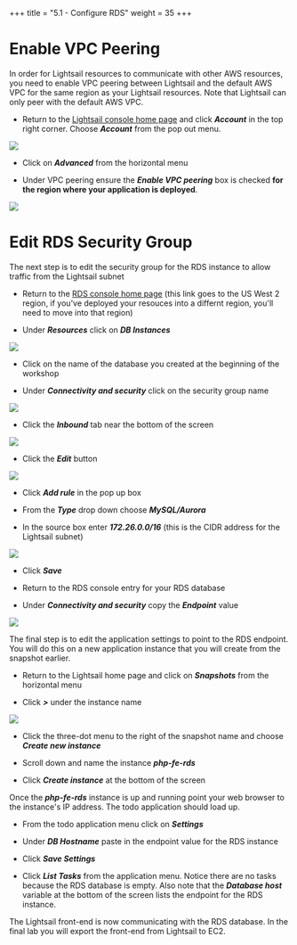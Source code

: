 +++
title = "5.1 - Configure RDS"
weight = 35
+++

# Enable VPC Peering

In order for Lightsail resources to communicate with other AWS resources, you need to enable VPC peering between Lightsail and the default AWS VPC for the same region as your Lightsail resources. Note that Lightsail can only peer with the default AWS VPC. 

*  Return to the <a href="https://lightsail.aws.amazon.com/ls/webapp/home/" target="_blank">Lightsail console home page</a> and click ***Account*** in the top right corner. Choose ***Account*** from the pop out menu.

![](../../images/account_menu.png?classes=border)

* Click on ***Advanced*** from the horizontal menu

* Under VPC peering ensure the ***Enable VPC peering*** box is checked **for the region where your application is deployed**. 

![](../../images/enable_vpc_peering.png?classes=border)

# Edit RDS Security Group

The next step is to edit the security group for the RDS instance to allow traffic from the Lightsail subnet

* Return to the <a href="https://us-west-2.console.aws.amazon.com/rds/home?region=us-west-2" target="_blank">RDS console home page</a> (this link goes to the US West 2 region, if you've deployed your resouces into a differnt region, you'll need to move into that region)

* Under ***Resources*** click on ***DB Instances*** 

![](../../images/rds_resources.png?classes=border)

* Click on the name of the database you created at the beginning of the workshop

* Under ***Connectivity and security*** click on the security group name

![](../../images/rds_sg.png?classes=border)

* Click the ***Inbound*** tab near the bottom of the screen

![](../../images/inbound.png?classes=border)

* Click the ***Edit*** button

![](../../images/sg_edit.png?classes=border)

* Click ***Add rule*** in the pop up box

* From the ***Type*** drop down choose ***MySQL/Aurora*** 

* In the source box enter ***172.26.0.0/16*** (this is the CIDR address for the Lightsail subnet)

![](../../images/sg_values.png?classes=border)

* Click ***Save***

* Return to the RDS console entry for your RDS database

* Under ***Connectivity and security*** copy the ***Endpoint*** value 

![](../../images/rds_endpoint.png?classes=border)

The final step is to edit the application settings to point to the RDS endpoint. You will do this on a new application instance that you will create from the snapshot earlier. 

* Return to the Lightsail home page and click on ***Snapshots*** from the horizontal menu

* Click ***>*** under the instance name

![](../../images/snapshot_carat.png?classes=border)

* Click the three-dot menu to the right of the snapshot name and choose ***Create new instance***

* Scroll down and name the instance ***php-fe-rds***

* Click ***Create instance*** at the bottom of the screen

Once the ***php-fe-rds*** instance is up and running point your web browser to the instance's IP address. The todo application should load up. 

* From the todo application menu click on ***Settings***

* Under ***DB Hostname*** paste in the endpoint value for the RDS instance

* Click ***Save Settings***

* Click ***List Tasks*** from the application menu. Notice there are no tasks because the RDS database is empty. Also note that the ***Database host*** variable at the bottom of the screen lists the endpoint for the RDS instance. 

The Lightsail front-end is now communicating with the RDS database. In the final lab you will export the front-end from Lightsail to EC2. 

